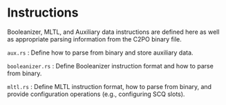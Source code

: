 # Instructions

Booleanizer, MLTL, and Auxiliary data instructions are defined here as well as appropriate parsing information from the C2PO binary file.

`aux.rs`
: Define how to parse from binary and store auxiliary data.

`booleanizer.rs`
: Define Booleanizer instruction format and how to parse from binary.

`mltl.rs`
: Define MLTL instruction format, how to parse from binary, and provide configuration operations (e.g., configuring SCQ slots).
